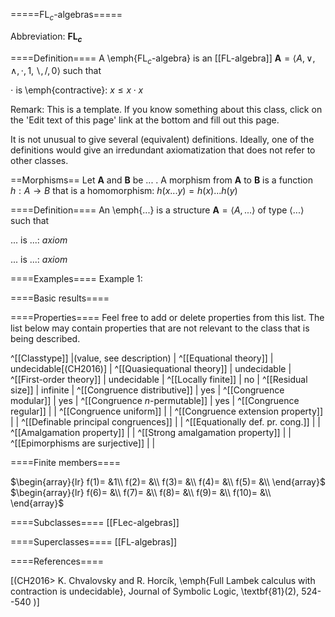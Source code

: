 =====FL$_c$-algebras=====

Abbreviation: **FL$_c$**

====Definition====
A \emph{FL$_c$-algebra} is an [[FL-algebra]] $\mathbf{A}=\langle A, \vee, \wedge, \cdot, 1, \backslash, /, 0\rangle$ such that

$\cdot$ is \emph{contractive}:  $x\le x\cdot x$

Remark: This is a template.
If you know something about this class, click on the 'Edit text of this page' link at the bottom and fill out this page.

It is not unusual to give several (equivalent) definitions. Ideally, one of the definitions would give an irredundant axiomatization that does not refer to other classes.

==Morphisms==
Let $\mathbf{A}$ and $\mathbf{B}$ be ... . A morphism from $\mathbf{A}$ to $\mathbf{B}$ is a function $h:A\rightarrow B$ that is a homomorphism: 
$h(x ... y)=h(x) ... h(y)$

====Definition====
An \emph{...} is a structure $\mathbf{A}=\langle A,...\rangle$ of type $\langle
...\rangle$ such that

$...$ is ...:  $axiom$
  
$...$ is ...:  $axiom$

====Examples====
Example 1: 

====Basic results====


====Properties====
Feel free to add or delete properties from this list. The list below may contain properties that are not relevant to the class that is being described.

^[[Classtype]]                        |(value, see description)   |
^[[Equational theory]]                | undecidable[(CH2016)] |
^[[Quasiequational theory]]           | undecidable |
^[[First-order theory]]               | undecidable |
^[[Locally finite]]                   | no |
^[[Residual size]]                    | infinite |
^[[Congruence distributive]]          | yes |
^[[Congruence modular]]               | yes |
^[[Congruence $n$-permutable]]        | yes |
^[[Congruence regular]]               | |
^[[Congruence uniform]]               | |
^[[Congruence extension property]]    | |
^[[Definable principal congruences]]  | |
^[[Equationally def. pr. cong.]]      | |
^[[Amalgamation property]]            | |
^[[Strong amalgamation property]]     | |
^[[Epimorphisms are surjective]]      | |

====Finite members====

$\begin{array}{lr}
  f(1)= &1\\
  f(2)= &\\
  f(3)= &\\
  f(4)= &\\
  f(5)= &\\
\end{array}$     
$\begin{array}{lr}
  f(6)= &\\
  f(7)= &\\
  f(8)= &\\
  f(9)= &\\
  f(10)= &\\
\end{array}$


====Subclasses====
[[FLec-algebras]]

====Superclasses====
[[FL-algebras]]

====References====

[(CH2016>
K. Chvalovsky and R. Horcík, \emph{Full Lambek calculus with contraction is undecidable}, Journal of Symbolic Logic, \textbf{81}(2), 524--540 
)]


